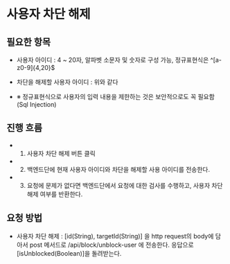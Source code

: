 # 사용자 차단 해제

## 필요한 항목
- 사용자 아이디 : 4 ~ 20자, 알파벳 소문자 및 숫자로 구성 가능, 정규표현식은 ^[a-z0-9]{4,20}$
- 차단을 해제할 사용자 아이디 : 위와 같다

- ※ 정규표현식으로 사용자의 입력 내용을 제한하는 것은 보안적으로도 꼭 필요함(Sql Injection)

## 진행 흐름
- 1. 사용자 차단 해제 버튼 클릭
- 2. 백엔드단에 현재 사용자 아이디와 차단을 해제할 사용 아이디를 전송한다.
- 3. 요청에 문제가 없다면 백엔드단에서 요청에 대한 검사를 수행하고, 사용자 차단 해제 여부를 반환한다.  

## 요청 방법
- 사용자 차단 해제 : [id(String), targetId(String)] 을 http request의 body에 담아서 post 메서드로 /api/block/unblock-user 에 전송한다. 응답으로 [isUnblocked(Boolean)]을 돌려받는다.